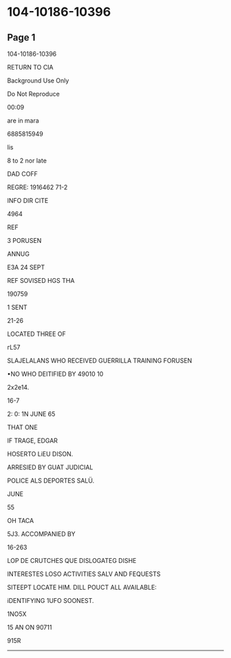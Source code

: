 # 104-10186-10396

## Page 1

104-10186-10396

RETURN TO CIA

Background Use Only

Do Not Reproduce

00:09

are in mara

6885815949

lis

8 to 2 nor late

DAD COFF

REGRE: 1916462 71-2

INFO DIR CITE

4964

REF

3 PORUSEN

ANNUG

E3A 24 SEPT

REF SOVISED HGS THA

190759

1 SENT

21-26

LOCATED THREE OF

гL57

SLAJELALANS WHO RECEIVED GUERRILLA TRAINING FORUSEN

•NO WHO DEITIFIED BY 49010 10

2x2e14.

16-7

2: 0: 1N JUNE 65

THAT ONE

IF TRAGE, EDGAR

HOSERTO LiEU DISON.

ARRESIED BY GUAT JUDICIAL

POLICE ALS DEPORTES SALÜ.

JUNE

55

OH TACA

5J3. ACCOMPANIED BY

16-263

LOP DE CRUTCHES QUE DISLOGATEG DISHE

INTERESTES LOSO ACTIVITIES SALV AND FEQUESTS

SITEEPT LOCATE HIM. DILL POUCT ALL AVAILABLE:

iDENTIFYING 1UFO SOONEST.

1NO5X

15 AN ON 90711

915R

---

